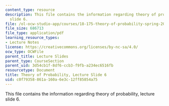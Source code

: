 ```yaml
---
content_type: resource
description: This file contains the information regarding theory of probability, lecture
  slide 6.
file: /ol-ocw-studio-app/courses/18-175-theory-of-probability-spring-2014/c0f79358861a160a6e3c12ff85854a75_MIT18_175S14_Lecture6.pdf
file_size: 686713
file_type: application/pdf
learning_resource_types:
- Lecture Notes
license: https://creativecommons.org/licenses/by-nc-sa/4.0/
ocw_type: OCWFile
parent_title: Lecture Slides
parent_type: CourseSection
parent_uid: 3d54cb1f-8df6-ccb3-f9fb-a234ec6516fb
resourcetype: Document
title: Theory of Probability, Lecture Slide 6
uid: c0f79358-861a-160a-6e3c-12ff85854a75
---
```

This file contains the information regarding theory of probability, lecture slide 6.